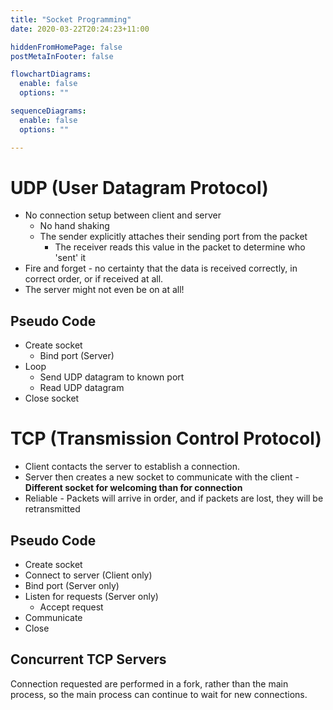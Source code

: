 ```yaml
---
title: "Socket Programming"
date: 2020-03-22T20:24:23+11:00

hiddenFromHomePage: false
postMetaInFooter: false

flowchartDiagrams:
  enable: false
  options: ""

sequenceDiagrams: 
  enable: false
  options: ""

---
```


# UDP (User Datagram Protocol)

* No connection setup between client and server
  * No hand shaking
  * The sender explicitly attaches their sending port from the packet
    * The receiver reads this value in the packet to determine who 'sent' it
* Fire and forget - no certainty that the data is received correctly, in correct order, or if received at all.
* The server might not even be on at all!

## Pseudo Code

* Create socket
  * Bind port (Server)
* Loop
  * Send UDP datagram to known port
  * Read UDP datagram
* Close socket

# TCP (Transmission Control Protocol)

* Client contacts the server to establish a connection.
* Server then creates a new socket to communicate with the client - **Different socket for welcoming than for connection**
* Reliable - Packets will arrive in order, and if packets are lost, they will be retransmitted

## Pseudo Code

* Create socket
* Connect to server (Client only)
* Bind port (Server only) 
* Listen for requests (Server only)
  * Accept request
* Communicate
* Close

## Concurrent TCP Servers

Connection requested are performed in a fork, rather than the main process, so the main process can continue to wait for new connections.